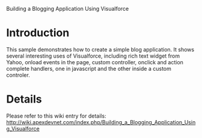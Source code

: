 Building a Blogging Application Using Visualforce

# Introduction #

This sample demonstrates how to create a simple blog application. It shows several interesting uses of Visualforce, including rich text widget from Yahoo, onload events in the page, custom controller, onclick and action complete handlers, one in javascript and the other inside a custom controler.


# Details #

Please refer to this wiki entry for details: http://wiki.apexdevnet.com/index.php/Building_a_Blogging_Application_Using_Visualforce